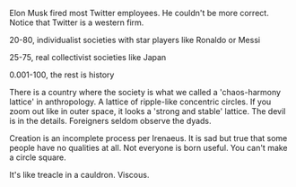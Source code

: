 Elon Musk fired most Twitter employees. He couldn't be more correct. Notice that Twitter is a western firm.

20-80, individualist societies with star players like Ronaldo or Messi

25-75, real collectivist societies like Japan

0.001-100, the rest is history

There is a country where the society is what we called a 'chaos-harmony lattice' in anthropology. A lattice of ripple-like concentric circles. If you zoom out like in outer space, it looks a 'strong and stable' lattice. The devil is in the details. Foreigners seldom observe the dyads.

Creation is an incomplete process per Irenaeus. It is sad but true that some people have no qualities at all. Not everyone is born useful. You can't make a circle square.

It's like treacle in a cauldron. Viscous.
